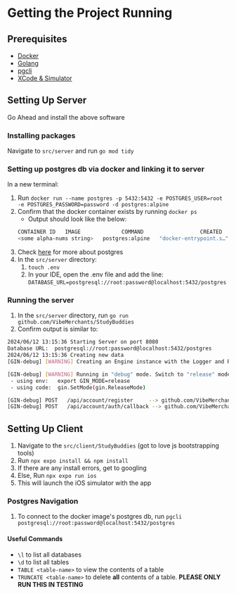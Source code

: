 # Getting the Project Running

## Prerequisites
- [Docker][docker]
- [Golang][go]
- [pgcli][pgcli]
- [XCode & Simulator][xcode]

## Setting Up Server

[docker]: https://docs.docker.com/desktop/install/mac-install/
[go]: https://go.dev/doc/install
[pgcli]: https://www.pgcli.com/install
[xcode]: https://developer.apple.com/documentation/safari-developer-tools/installing-xcode-and-simulators

Go Ahead and install the above software

### Installing packages
Navigate to `src/server` and run `go mod tidy`

### Setting up postgres db via docker and linking it to server
In a new terminal:


1. Run `docker run --name postgres -p 5432:5432 -e POSTGRES_USER=root -e POSTGRES_PASSWORD=password -d postgres:alpine` 
1. Confirm that the docker container exists by running `docker ps`
    - Output should look like the below:
    ``` bash
    CONTAINER ID   IMAGE             COMMAND                  CREATED       STATUS       PORTS                    NAMES
    <some alpha-nums string>   postgres:alpine   "docker-entrypoint.s…"   <1-3s>        <1-3s>   0.0.0.0:5432->5432/tcp   postgres
    ``` 
1. Check [here](#postgres-navigation) for more about postgres
1. In the `src/server` directory:
    1. `touch .env`
    1. In your IDE, open the .env file and add the line: `DATABASE_URL=postgresql://root:password@localhost:5432/postgres`

### Running the server
1. In the `src/server` directory, run `go run github.com/VibeMerchants/StudyBuddies` 
1. Confirm output is similar to:
```bash
2024/06/12 13:15:36 Starting Server on port 8080
Database URL:  postgresql://root:password@localhost:5432/postgres
2024/06/12 13:15:36 Creating new data
[GIN-debug] [WARNING] Creating an Engine instance with the Logger and Recovery middleware already attached.

[GIN-debug] [WARNING] Running in "debug" mode. Switch to "release" mode in production.
 - using env:	export GIN_MODE=release
 - using code:	gin.SetMode(gin.ReleaseMode)

[GIN-debug] POST   /api/account/register     --> github.com/VibeMerchants/StudyBuddies/handlers.(*Handler).Register-fm (4 handlers)
[GIN-debug] POST   /api/account/auth/callback --> github.com/VibeMerchants/StudyBuddies/handlers.(*Handler).AuthCallbackHandler-fm (4 handlers)
```
## Setting Up Client
1. Navigate to the `src/client/StudyBuddies` (got to love js bootstrapping tools)
1. Run `npx expo install && npm install`
1. If there are any install errors, get to googling
1. Else, Run `npx expo run ios`
1. This will launch the iOS simulator with the app

### Postgres Navigation
1. To connect to the docker image's postgres db, run `pgcli postgresql://root:password@localhost:5432/postgres`
#### Useful Commands
- `\l` to list all databases
- `\d` to list all tables
- `TABLE <table-name>` to view the contents of a table
- `TRUNCATE <table-name>` to delete **all** contents of a table. **PLEASE ONLY RUN THIS IN TESTING**
